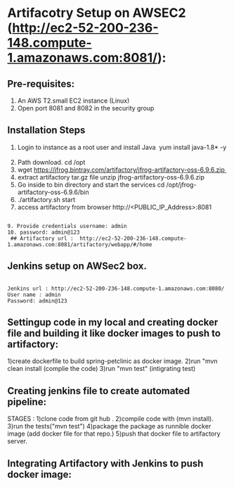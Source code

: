 # Artifacotry Setup on AWSEC2 (http://ec2-52-200-236-148.compute-1.amazonaws.com:8081/):

## Pre-requisites:
1. An AWS T2.small EC2 instance (Linux)
2. Open port 8081 and 8082 in the security group

## Installation Steps
1. Login to instance as a root user and install Java  yum install java-1.8* -y  
2. Path download. cd /opt 
3. wget https://jfrog.bintray.com/artifactory/jfrog-artifactory-oss-6.9.6.zip 
4. extract artifactory tar.gz file unzip jfrog-artifactory-oss-6.9.6.zip 
5. Go inside to bin directory and start the services cd /opt/jfrog-artifactory-oss-6.9.6/bin
6. ./artifactory.sh start 
7. access artifactory from browser http://<PUBLIC_IP_Address>:8081  
```

9. Provide credentials username: admin
10. password: admin@123
 ## Artifactory url :  http://ec2-52-200-236-148.compute-1.amazonaws.com:8081/artifactory/webapp/#/home 
 ```
 
## Jenkins setup on AWSec2 box.
```

Jenkins url : http://ec2-52-200-236-148.compute-1.amazonaws.com:8080/
User name : admin
Password: admin@123
```

## Settingup code in my local and creating docker file and building it like docker images to push to artifactory:

1)create dockerfile to build spring-petclinic as docker image.
2)run "mvn clean install (complie the code)
3)run "mvn test" (intigrating test)

## Creating jenkins file to create automated pipeline:
STAGES :
1)clone code from git hub .
2)compile code with (mvn install).
3)run the tests("mvn test")
4)package the package as runnible docker image (add docker file for that repo.)
5)push that docker file to artifactory server.

## Integrating Artifactory with Jenkins to push docker image: 


